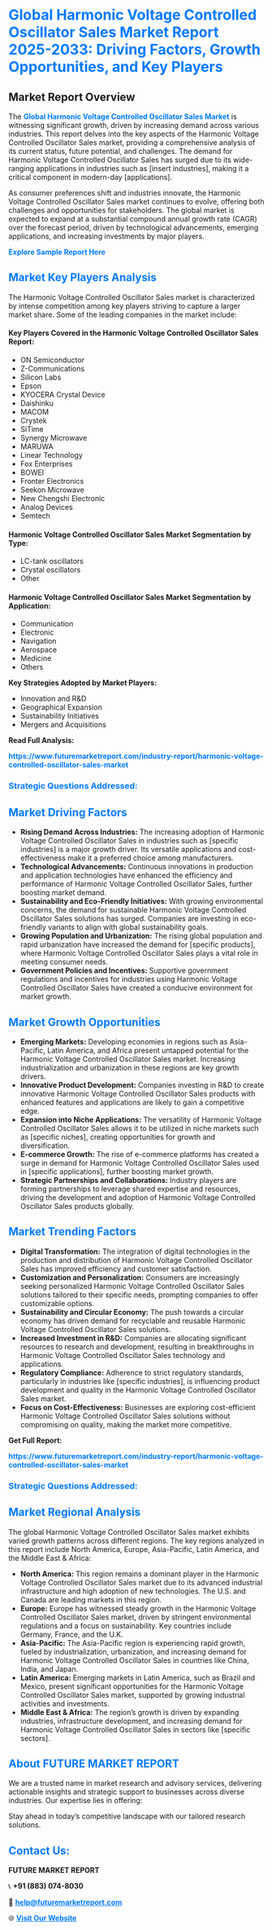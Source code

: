 <h1 style="color: #007BFF;">Global Harmonic Voltage Controlled Oscillator Sales Market Report 2025-2033: Driving Factors, Growth Opportunities, and Key Players</h1>

<section id="overview">
<h2>Market Report Overview</h2>
<p>The <a href="https://www.futuremarketreport.com/industry-report/harmonic-voltage-controlled-oscillator-sales-market" style="color: #007BFF; text-decoration: none;"><strong>Global Harmonic Voltage Controlled Oscillator Sales Market</strong></a> is witnessing significant growth, driven by increasing demand across various industries. This report delves into the key aspects of the Harmonic Voltage Controlled Oscillator Sales market, providing a comprehensive analysis of its current status, future potential, and challenges. The demand for Harmonic Voltage Controlled Oscillator Sales has surged due to its wide-ranging applications in industries such as [insert industries], making it a critical component in modern-day [applications].</p>
<p>As consumer preferences shift and industries innovate, the Harmonic Voltage Controlled Oscillator Sales market continues to evolve, offering both challenges and opportunities for stakeholders. The global market is expected to expand at a substantial compound annual growth rate (CAGR) over the forecast period, driven by technological advancements, emerging applications, and increasing investments by major players.</p>
</section>

<section id="overview">
<p><a href="https://www.futuremarketreport.com/request-sample/reportId=109120" style="color: #007BFF; text-decoration: none;"><strong>Explore Sample Report Here</strong></a></p>
</section>

<section id="key-players">
<h2 style="color: #007BFF;">Market Key Players Analysis</h2>
<p>The Harmonic Voltage Controlled Oscillator Sales market is characterized by intense competition among key players striving to capture a larger market share. Some of the leading companies in the market include:</p>
<h4>Key Players Covered in the Harmonic Voltage Controlled Oscillator Sales Report:</h4>
<ul><li>ON Semiconductor</li><li>Z-Communications</li><li>Silicon Labs</li><li>Epson</li><li>KYOCERA Crystal Device</li><li>Daishinku</li><li>MACOM</li><li>Crystek</li><li>SiTime</li><li>Synergy Microwave</li><li>MARUWA</li><li>Linear Technology</li><li>Fox Enterprises</li><li>BOWEI</li><li>Fronter Electronics</li><li>Seekon Microwave</li><li>New Chengshi Electronic</li><li>Analog Devices</li><li>Semtech</li></ul>
<h4>Harmonic Voltage Controlled Oscillator Sales Market Segmentation by Type:</h4>
<ul><li>LC-tank oscillators</li><li>Crystal oscillators</li><li>Other</li></ul>

<h4>Harmonic Voltage Controlled Oscillator Sales Market Segmentation by Application:</h4>
<ul><li>Communication</li><li>Electronic</li><li>Navigation</li><li>Aerospace</li><li>Medicine</li><li>Others</li></ul>
<p><strong>Key Strategies Adopted by Market Players:</strong></p>
<ul>
<li>Innovation and R&D</li>
<li>Geographical Expansion</li>
<li>Sustainability Initiatives</li>
<li>Mergers and Acquisitions</li>
</ul>
</section>

<section>
<p><strong>Read Full Analysis: </strong></p><a href="https://www.futuremarketreport.com/industry-report/harmonic-voltage-controlled-oscillator-sales-market" style="color: #007BFF; text-decoration: none;"><strong>https://www.futuremarketreport.com/industry-report/harmonic-voltage-controlled-oscillator-sales-market</strong></a>
<h3 style="color: #007BFF;">Strategic Questions Addressed:</h3>
</section>

<section id="driving-factors">
<h2 style="color: #007BFF;">Market Driving Factors</h2>
<ul>
<li><strong>Rising Demand Across Industries:</strong> The increasing adoption of Harmonic Voltage Controlled Oscillator Sales in industries such as [specific industries] is a major growth driver. Its versatile applications and cost-effectiveness make it a preferred choice among manufacturers.</li>
<li><strong>Technological Advancements:</strong> Continuous innovations in production and application technologies have enhanced the efficiency and performance of Harmonic Voltage Controlled Oscillator Sales, further boosting market demand.</li>
<li><strong>Sustainability and Eco-Friendly Initiatives:</strong> With growing environmental concerns, the demand for sustainable Harmonic Voltage Controlled Oscillator Sales solutions has surged. Companies are investing in eco-friendly variants to align with global sustainability goals.</li>
<li><strong>Growing Population and Urbanization:</strong> The rising global population and rapid urbanization have increased the demand for [specific products], where Harmonic Voltage Controlled Oscillator Sales plays a vital role in meeting consumer needs.</li>
<li><strong>Government Policies and Incentives:</strong> Supportive government regulations and incentives for industries using Harmonic Voltage Controlled Oscillator Sales have created a conducive environment for market growth.</li>
</ul>
</section>

<section id="growth-opportunities">
<h2 style="color: #007BFF;">Market Growth Opportunities</h2>
<ul>
<li><strong>Emerging Markets:</strong> Developing economies in regions such as Asia-Pacific, Latin America, and Africa present untapped potential for the Harmonic Voltage Controlled Oscillator Sales market. Increasing industrialization and urbanization in these regions are key growth drivers.</li>
<li><strong>Innovative Product Development:</strong> Companies investing in R&D to create innovative Harmonic Voltage Controlled Oscillator Sales products with enhanced features and applications are likely to gain a competitive edge.</li>
<li><strong>Expansion into Niche Applications:</strong> The versatility of Harmonic Voltage Controlled Oscillator Sales allows it to be utilized in niche markets such as [specific niches], creating opportunities for growth and diversification.</li>
<li><strong>E-commerce Growth:</strong> The rise of e-commerce platforms has created a surge in demand for Harmonic Voltage Controlled Oscillator Sales used in [specific applications], further boosting market growth.</li>
<li><strong>Strategic Partnerships and Collaborations:</strong> Industry players are forming partnerships to leverage shared expertise and resources, driving the development and adoption of Harmonic Voltage Controlled Oscillator Sales products globally.</li>
</ul>
</section>

<section id="trending-factors">
<h2 style="color: #007BFF;">Market Trending Factors</h2>
<ul>
<li><strong>Digital Transformation:</strong> The integration of digital technologies in the production and distribution of Harmonic Voltage Controlled Oscillator Sales has improved efficiency and customer satisfaction.</li>
<li><strong>Customization and Personalization:</strong> Consumers are increasingly seeking personalized Harmonic Voltage Controlled Oscillator Sales solutions tailored to their specific needs, prompting companies to offer customizable options.</li>
<li><strong>Sustainability and Circular Economy:</strong> The push towards a circular economy has driven demand for recyclable and reusable Harmonic Voltage Controlled Oscillator Sales solutions.</li>
<li><strong>Increased Investment in R&D:</strong> Companies are allocating significant resources to research and development, resulting in breakthroughs in Harmonic Voltage Controlled Oscillator Sales technology and applications.</li>
<li><strong>Regulatory Compliance:</strong> Adherence to strict regulatory standards, particularly in industries like [specific industries], is influencing product development and quality in the Harmonic Voltage Controlled Oscillator Sales market.</li>
<li><strong>Focus on Cost-Effectiveness:</strong> Businesses are exploring cost-efficient Harmonic Voltage Controlled Oscillator Sales solutions without compromising on quality, making the market more competitive.</li>
</ul>
</section>

<section>
<p><strong>Get Full Report: </strong></p><a href="https://www.futuremarketreport.com/industry-report/harmonic-voltage-controlled-oscillator-sales-market" style="color: #007BFF; text-decoration: none;"><strong>https://www.futuremarketreport.com/industry-report/harmonic-voltage-controlled-oscillator-sales-market</strong></a>
<h3 style="color: #007BFF;">Strategic Questions Addressed:</h3>
</section>


<section id="regional-analysis">
<h2 style="color: #007BFF;">Market Regional Analysis</h2>
<p>The global Harmonic Voltage Controlled Oscillator Sales market exhibits varied growth patterns across different regions. The key regions analyzed in this report include North America, Europe, Asia-Pacific, Latin America, and the Middle East & Africa:</p>
<ul>
<li><strong>North America:</strong> This region remains a dominant player in the Harmonic Voltage Controlled Oscillator Sales market due to its advanced industrial infrastructure and high adoption of new technologies. The U.S. and Canada are leading markets in this region.</li>
<li><strong>Europe:</strong> Europe has witnessed steady growth in the Harmonic Voltage Controlled Oscillator Sales market, driven by stringent environmental regulations and a focus on sustainability. Key countries include Germany, France, and the U.K.</li>
<li><strong>Asia-Pacific:</strong> The Asia-Pacific region is experiencing rapid growth, fueled by industrialization, urbanization, and increasing demand for Harmonic Voltage Controlled Oscillator Sales in countries like China, India, and Japan.</li>
<li><strong>Latin America:</strong> Emerging markets in Latin America, such as Brazil and Mexico, present significant opportunities for the Harmonic Voltage Controlled Oscillator Sales market, supported by growing industrial activities and investments.</li>
<li><strong>Middle East & Africa:</strong> The region’s growth is driven by expanding industries, infrastructure development, and increasing demand for Harmonic Voltage Controlled Oscillator Sales in sectors like [specific sectors].</li>
</ul>
</section>

<footer>
<h2 style="color: #007BFF;">About FUTURE MARKET REPORT</h2>
<p>We are a trusted name in market research and advisory services, delivering actionable insights and strategic support to businesses across diverse industries. Our expertise lies in offering:</p>

<p>Stay ahead in today’s competitive landscape with our tailored research solutions.</p>

<h2 style="color: #007BFF;">Contact Us:</h2>
<p><strong>FUTURE MARKET REPORT</strong></p>
<p>📞 <strong>+91 (883) 074-8030</strong></p>
<p>📧 <strong><a href="mailto:help@futuremarketreport.com" style="color: #007BFF;">help@futuremarketreport.com</a></strong></p>
<p>🌐 <strong><a href="https://www.futuremarketreport.com/" style="color: #007BFF;">Visit Our Website</a></strong></p>
</footer>